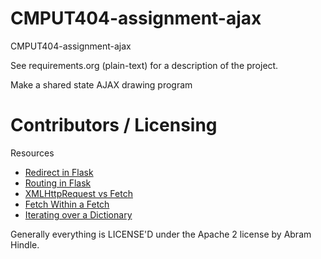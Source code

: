 CMPUT404-assignment-ajax
==============================

CMPUT404-assignment-ajax

See requirements.org (plain-text) for a description of the project.

Make a shared state AJAX drawing program

Contributors / Licensing
========================

Resources

* [Redirect in Flask](https://stackoverflow.com/questions/14343812/redirecting-to-url-in-flask)
* [Routing in Flask](http://flask.pocoo.org/docs/1.0/api/#flask.Flask.route)
* [XMLHttpRequest vs Fetch](https://medium.com/beginners-guide-to-mobile-web-development/the-fetch-api-2c962591f5c)
* [Fetch Within a Fetch](https://stackoverflow.com/questions/40981040/using-a-fetch-inside-another-fetch-in-javascript)
* [Iterating over a Dictionary](https://stackoverflow.com/questions/3294889/iterating-over-dictionaries-using-for-loops)

Generally everything is LICENSE'D under the Apache 2 license by Abram Hindle.


